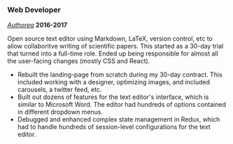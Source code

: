---
---

### Web Developer

_[Authorea](https://authorea.com)_ **2016-2017**

Open source text editor using Markdown, LaTeX, version control, etc to allow collaboritve writing of scientific papers. This started as a 30-day trial that turned into a full-time role. Ended up being responsible for almost all the user-facing changes (mostly CSS and React).

- Rebuilt the landing-page from scratch during my 30-day contract. This included working with a designer, optimizing images, and included carousels, a twitter feed, etc.
- Built out dozens of features for the text editor's interface, which is similar to Microsoft Word. The editor had hundreds of options contained in different dropdown menus.
- Debugged and enhanced complex state management in Redux, which had to handle hundreds of session-level configurations for the text editor.
